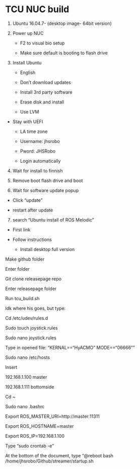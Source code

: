 # TCU NUC build

1. Ubuntu 16.04.7- (desktop image- 64bit version)

2. Power up NUC

    * F2 to visual bio setup  

    * Make  sure default is booting to flash drive  

3. Install Ubuntu

    *  English  

    * Don’t download updates  

    * Install 3rd party software

    * Erase disk and install

    * Use LVM

  * Stay with UEFI

    * LA time zone

    * Username: jhsrobo

    * Pword: JHSRobo

    * Login automatically

4. Wait for install to finnish

5. Remove boot flash drive and boot

6. Wait for software  update popup

  * Click “update” 

  * restart after update

7. search “Ubuntu install of ROS Melodic”

  * First link

  * Follow instructions

    * Install desktop full version

Make github folder

Enter folder

Git clone releasepage repo

Enter releasepage folder

Run tcu_build.sh

Idk where his goes, but type:

Cd /etc/udev/rules.d

Sudo touch joystick.rules

Sudo nano joystick.rules

Type in opened file: “KERNAL==“HyACMO” MODE==“06666””

Sudo nano /etc/hosts

Insert

192.168.1.100 master

192.168.1.111 bottomside

Cd ~

Sudo nano .bashrc

Export ROS_MASTER_URI=http://master:11311

Export ROS_HOSTNAME=master

Export ROS_IP=192.168.1.100

Type “sudo crontab -e”

At the  bottom of the  document, type “@reboot bash /home/jhsrobo/Github/streamer/startup.sh
